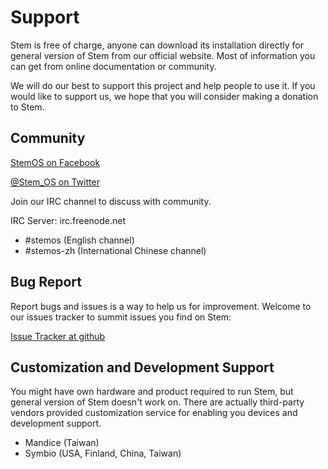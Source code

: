
# Support

Stem is free of charge, anyone can download its installation directly for general version of Stem from our official website. Most of information you can get from online documentation or community.

We will do our best to support this project and help people to use it. If you would like to support us, we hope that you will consider making a donation to Stem.

## Community

[StemOS on Facebook](https://www.facebook.com/StemOSofficial)

[@Stem_OS on Twitter](https://twitter.com/Stem_OS)

Join our IRC channel to discuss with community.

IRC Server: irc.freenode.net

* \#stemos (English channel)
* \#stemos-zh (International Chinese channel)

## Bug Report

Report bugs and issues is a way to help us for improvement. Welcome to our issues tracker to summit issues you find on Stem:

[Issue Tracker at github](https://github.com/Mandice/Stem/issues)

## Customization and Development Support

You might have own hardware and product required to run Stem, but general version of Stem doesn't work on. There are actually third-party vendors provided customization service for enabling you devices and development support.

* Mandice (Taiwan)
* Symbio (USA, Finland, China, Taiwan)
